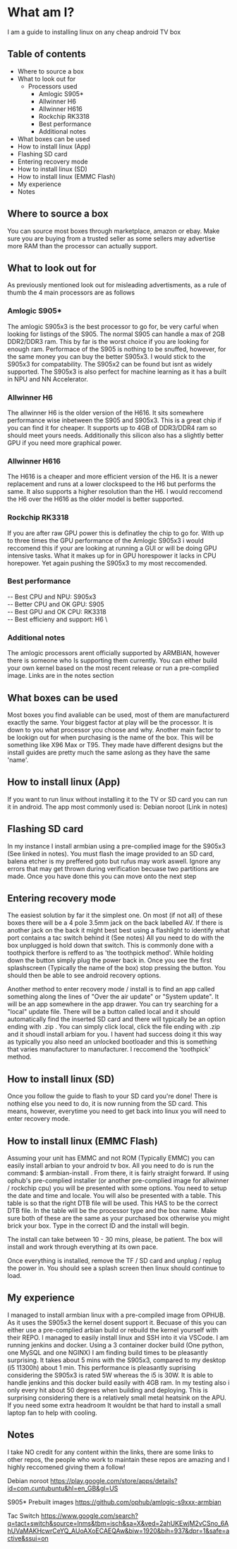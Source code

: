 # What am I?

I am a guide to installing linux on any cheap android TV box

## Table of contents
* Where to source a box
* What to look out for
  * Processors used
    * Amlogic S905*
    * Allwinner H6
    * Allwinner H616
    * Rockchip RK3318
    * Best performance
    * Additional notes
* What boxes can be used
* How to install linux (App)
* Flashing SD card
* Entering recovery mode
* How to install linux (SD)
* How to install linux (EMMC Flash)
* My experience
* Notes

## Where to source a box

You can source most boxes through marketplace, amazon or ebay. Make sure you are buying from a trusted seller as some sellers may advertise more RAM than the processor can actually support.

## What to look out for

As previously mentioned look out for misleading advertisments, as a rule of thumb the 4 main processors are as follows

### Amlogic S905*

The amlogic S905x3 is the best processor to go for, be very carful when looking for listings of the S905. The normal S905 can handle a max of 2GB DDR2/DDR3 ram. This by far is the worst choice if you are looking for enough ram. Performace of the S905 is nothing to be snuffed, however, for the same money you can buy the better S905x3. I would stick to the S905x3 for compatability. The S905x2 can be found but isnt as widely supported. The S905x3 is also perfect for machine learning as it has a built in NPU and NN Accelerator.


### Allwinner H6

The allwinner H6 is the older version of the H616. It sits somewhere performance wise inbetween the S905 and S905x3. This is a great chip if you can find it for cheaper. It supports up to 4GB of DDR3/DDR4 ram so should meet yours needs. Additionally this silicon also has a slightly better GPU if you need more graphical power.

### Allwinner H616

The H616 is a cheaper and more efficient version of the H6. It is a newer replacement and runs at a lower clockspeed to the H6 but performs the same. It also supports a higher resolution than the H6. I would reccomend the H6 over the H616 as the older model is better supported.

### Rockchip RK3318

If you are after raw GPU power this is definatley the chip to go for. With up to three times the GPU performance of the Amlogic S905x3 i would reccomend this if your are looking at running a GUI or will be doing GPU intensive tasks. What it makes up for in GPU horespower it lacks in CPU horepower. Yet again pushing the S905x3 to my most reccomended.

### Best performance

-- Best CPU and NPU:        S905x3 \
-- Better CPU and OK GPU:     S905 \
-- Best GPU and OK CPU:     RK3318 \
-- Best efficieny and support:  H6 \

### Additional notes

The amlogic processors arent officially supported by ARMBIAN, however there is someone who Is supporting them currently. You can either build your own kernel based on the most recent release or run a pre-complied image. Links are in the notes section

## What boxes can be used

Most boxes you find avaliable can be used, most of them are manufacturerd exactly the same. Your biggest factor at play will be the processor. It is down to you what processor you choose and why. Another main factor to be lookign out for when purchasing is the name of the box. This will be something like X96 Max or T95. They made have different designs but the install guides are pretty much the same aslong as they have the same 'name'.

## How to install linux (App)

If you want to run linux without installing it to the TV or SD card you can run it in android. The app most commonly used is: Debian noroot (Link in notes)

## Flashing SD card

In my instance I install armbian using a pre-complied image for the S905x3 (See linked in notes). You must flash the image provided to an SD card, balena etcher is my preffered goto but rufus may work aswell. Ignore any errors that may get thrown during verification becuase two partitions are made. Once you have done this you can move onto the next step

## Entering recovery mode

The easiest solution by far it the simplest one. On most (if not all) of these boxes there will be a 4 pole 3.5mm jack on the back labelled AV. If there is another jack on the back it might best best using a flashlight to identify what port contains a tac switch behind it (See notes) All you need to do with the box unplugged is hold down that switch. This is commonly done with a toothpick therfore is refferd to as 'the toothpick method'. While holding down the button simply plug the power back in. Once you see the first splashscreen (Typically the name of the box) stop pressing the button. You should then be able to see android recovery options.

Another method to enter recovery mode / install is to find an app called something along the lines of "Over the air update" or "System update". It will be an app somewhere in the app drawer. You can try searching for a "local" update file. There will be a button called local and it should automatically find the inserted SD card and there will typically be an option ending with .zip . You can simply click local, click the file ending with .zip and it shoudl install arbiam for you. I havent had success doing it this way as typically you also need an unlocked bootloader and this is something that varies manufacturer to manufacturer. I reccomend the 'toothpick' method.

## How to install linux (SD)

Once you follow the guide to flash to your SD card you're done! There is nothing else you need to do, it is now running from the SD card. This means, however, everytime you need to get back into linux you will need to enter recovery mode.

##  How to install linux (EMMC Flash)

Assuming your unit has EMMC and not ROM (Typically EMMC) you can easily install arbian to your android tv box. All you need to do is run the command: $ armbian-install . From there, it is fairly straight forward. If using ophub's pre-complied installer (or another pre-complied image for allwinner / rockchip cpu) you will be presented with some options. You need to setup the date and time and locale. You will also be presented with a table. This table is so that the right DTB file will be used. This HAS to be the correct DTB file. In the table will be the processor type and the box name. Make sure both of these are the same as your purchased box otherwise you might brick your box. Type in the correct ID and the install will begin. 

The install can take between 10 - 30 mins, please, be patient. The box will install and work through everything at its own pace.

Once everything is installed, remove the TF / SD card and unplug / replug the power in. You should see a splash screen then linux should continue to load.

## My experience

I managed to install armbian linux with a pre-compiled image from OPHUB. As it uses the S905x3 the kernel dosent support it. Becuase of this you can either use a pre-complied arbian build or rebuild the kernel yourself with their REPO. I managed to easily install linux and SSH into it via VSCode. I am running jenkins and docker. Using a 3 container docker build (One python, one MySQL and one NGINX) I am finding build times to be pleasantly surprising. It takes about 5 mins with the S905x3, compared to my desktop (i5 11300h) about 1 min. This performance is pleasantly suprising considering the S905x3 is rated 5W whereas the i5 is 30W. It is able to handle jenkins and this docker build easily with 4GB ram. In my testing also i only every hit about 50 degrees when building and deploying. This is surprising considering there is a relatively small metal heatsink on the APU. If you need some extra headroom It wouldnt be that hard to install a small laptop fan to help with cooling.

## Notes

I take NO credit for any content within the links, there are some links to other repos, the people who work to maintain these repos are amazing and I highly reccomened giving them a follow!

Debian noroot https://play.google.com/store/apps/details?id=com.cuntubuntu&hl=en_GB&gl=US

S905* Prebuilt images https://github.com/ophub/amlogic-s9xxx-armbian

Tac Switch https://www.google.com/search?q=tact+switch&source=lnms&tbm=isch&sa=X&ved=2ahUKEwjM2vCSno_6AhUVaMAKHcwrCeYQ_AUoAXoECAEQAw&biw=1920&bih=937&dpr=1&safe=active&ssui=on
